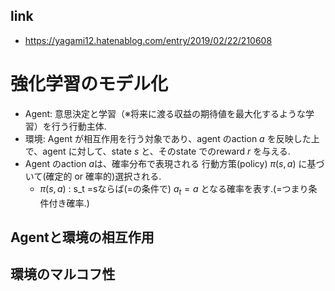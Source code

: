 ## link

- https://yagami12.hatenablog.com/entry/2019/02/22/210608

# 強化学習のモデル化

- Agent: 意思決定と学習（※将来に渡る収益の期待値を最大化するような学習）を行う行動主体.
- 環境: Agent が相互作用を行う対象であり、agent のaction $a$ を反映した上で、agent に対して、state $s$ と、そのstate でのreward $r$ を与える.
- Agent のaction $a$は、確率分布で表現される 行動方策(policy) $\pi(s, a)$ に基づいて(確定的 or 確率的)選択される.
  - $\pi(s, a)$ : s_t =sならば(=の条件で) $a_t = a$ となる確率を表す.(=つまり条件付き確率.)


## Agentと環境の相互作用

## 環境のマルコフ性


